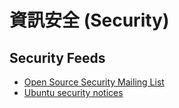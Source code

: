 # 資訊安全 (Security)

## Security Feeds

- [Open Source Security Mailing List](http://seclists.org/oss-sec/)
- [Ubuntu security notices](http://www.ubuntu.com/usn/)
